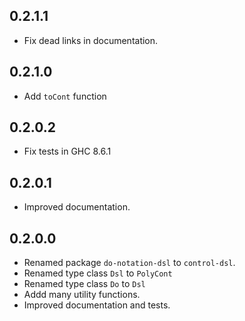 ## 0.2.1.1
* Fix dead links in documentation.

## 0.2.1.0
* Add `toCont` function

## 0.2.0.2
* Fix tests in GHC 8.6.1

## 0.2.0.1
* Improved documentation.

## 0.2.0.0

* Renamed package `do-notation-dsl` to `control-dsl`.
* Renamed type class `Dsl` to `PolyCont`
* Renamed type class `Do` to `Dsl`
* Addd many utility functions.
* Improved documentation and tests.
